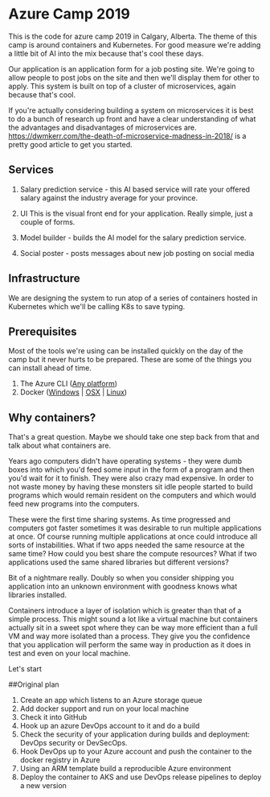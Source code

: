 # Azure Camp 2019

This is the code for azure camp 2019 in Calgary, Alberta. The theme of this camp is around containers and Kubernetes. For good measure we're adding a little bit of AI into the mix because that's cool these days. 

Our application is an application form for a job posting site. We're going to allow people to post jobs on the site and then we'll display them for other to apply. This system is built on top of a cluster of microservices, again because that's cool. 

If you're actually considering building a system on microservices it is best to do a bunch of research up front and have a clear understanding of what the advantages and disadvantages of microservices are. https://dwmkerr.com/the-death-of-microservice-madness-in-2018/ is a pretty good article to get you started. 

## Services

1. Salary prediction service - this AI based service will rate your offered salary against the industry average for your province. 

2. UI This is the visual front end for your application. Really simple, just a couple of forms. 

3. Model builder - builds the AI model for the salary prediction service. 

4. Social poster - posts messages about new job posting on social media

## Infrastructure

We are designing the system to run atop of a series of containers hosted in Kubernetes which we'll be calling K8s to save typing. 

## Prerequisites

Most of the tools we're using can be installed quickly on the day of the camp but it never hurts to be prepared. These are some of the things you can install ahead of time. 

1. The Azure CLI ([Any platform](https://docs.microsoft.com/en-us/cli/azure/install-azure-cli?view=azure-cli-latest))
2. Docker ([Windows](https://runnable.com/docker/install-docker-on-windows-10) | [OSX](https://runnable.com/docker/install-docker-on-macos) | [Linux](https://runnable.com/docker/install-docker-on-linux))

## Why containers?

That's a great question. Maybe we should take one step back from that and talk about what containers are. 

Years ago computers didn't have operating systems - they were dumb boxes into which you'd feed some input in the form of a program and then you'd wait for it to finish. They were also crazy mad expensive. In order to not waste money by having these monsters sit idle people started to build programs which would remain resident on the computers and which would feed new programs into the computers. 

These were the first time sharing systems. As time progressed and computers got faster sometimes it was desirable to run multiple applications at once. Of course running multiple applications at once could introduce all sorts of instabilities. What if two apps needed the same resource at the same time? How could you best share the compute resources? What if two applications used the same shared libraries but different versions?

Bit of a nightmare really. Doubly so when you consider shipping you application into an unknown environment with goodness knows what libraries installed. 

Containers introduce a layer of isolation which is greater than that of a simple process. This might sound a lot like a virtual machine but containers actually sit in a sweet spot where they can be way more efficient than a full VM and way more isolated than a process. They give you the confidence that you application will perform the same way in production as it does in test and even on your local machine. 

Let's start


##Original plan
1. Create an app which listens to an Azure storage queue
2. Add docker support and run on your local machine
3. Check it into GitHub
4. Hook up an azure DevOps account to it and do a build
5. Check the security of your application during builds and deployment: DevOps security or DevSecOps.
6. Hook DevOps up to your Azure account and push the container to the docker registry in Azure
7. Using an ARM template build a reproducible Azure environment
8. Deploy the container to AKS and use DevOps release pipelines to deploy a new version
